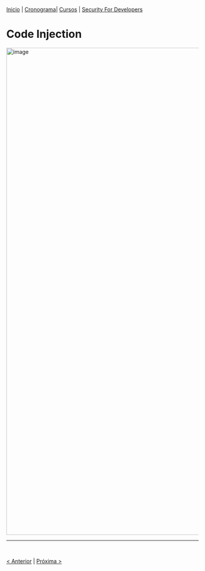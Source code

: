 [Inicio](https://rayanepimentel.github.io/InfoSec-iniciante/) | [Cronograma](https://rayanepimentel.github.io/InfoSec-iniciante/site/cronograma/cronograma.html)| [Cursos](https://rayanepimentel.github.io/InfoSec-iniciante/cursos/) | [Security For Developers](https://rayanepimentel.github.io/InfoSec-iniciante/cursos/Security-for-developers/)



# Code Injection

<img width="1275" alt="image" src="https://github.com/rayanepimentel/InfoSec-iniciante/assets/37915359/243def27-f8df-46e1-8c78-1d1c3f218163">

<br>
<hr>
<br>

[< Anterior](04-xss.md) | [Próxima >](06-csrf.md)
